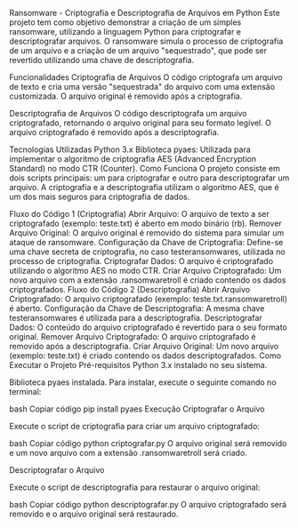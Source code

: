 Ransomware - Criptografia e Descriptografia de Arquivos em Python
Este projeto tem como objetivo demonstrar a criação de um simples ransomware, utilizando a linguagem Python para criptografar e descriptografar arquivos. O ransomware simula o processo de criptografia de um arquivo e a criação de um arquivo "sequestrado", que pode ser revertido utilizando uma chave de descriptografia.

Funcionalidades
Criptografia de Arquivos
O código criptografa um arquivo de texto e cria uma versão "sequestrada" do arquivo com uma extensão customizada. O arquivo original é removido após a criptografia.

Descriptografia de Arquivos
O código descriptografa um arquivo criptografado, retornando o arquivo original para seu formato legível. O arquivo criptografado é removido após a descriptografia.

Tecnologias Utilizadas
Python 3.x
Biblioteca pyaes: Utilizada para implementar o algoritmo de criptografia AES (Advanced Encryption Standard) no modo CTR (Counter).
Como Funciona
O projeto consiste em dois scripts principais: um para criptografar e outro para descriptografar um arquivo. A criptografia e a descriptografia utilizam o algoritmo AES, que é um dos mais seguros para criptografia de dados.

Fluxo do Código 1 (Criptografia)
Abrir Arquivo: O arquivo de texto a ser criptografado (exemplo: teste.txt) é aberto em modo binário (rb).
Remover Arquivo Original: O arquivo original é removido do sistema para simular um ataque de ransomware.
Configuração da Chave de Criptografia: Define-se uma chave secreta de criptografia, no caso testeransomwares, utilizada no processo de criptografia.
Criptografar Dados: O arquivo é criptografado utilizando o algoritmo AES no modo CTR.
Criar Arquivo Criptografado: Um novo arquivo com a extensão .ransomwaretroll é criado contendo os dados criptografados.
Fluxo do Código 2 (Descriptografia)
Abrir Arquivo Criptografado: O arquivo criptografado (exemplo: teste.txt.ransomwaretroll) é aberto.
Configuração da Chave de Descriptografia: A mesma chave testeransomwares é utilizada para a descriptografia.
Descriptografar Dados: O conteúdo do arquivo criptografado é revertido para o seu formato original.
Remover Arquivo Criptografado: O arquivo criptografado é removido após a descriptografia.
Criar Arquivo Original: Um novo arquivo (exemplo: teste.txt) é criado contendo os dados descriptografados.
Como Executar o Projeto
Pré-requisitos
Python 3.x instalado no seu sistema.

Biblioteca pyaes instalada. Para instalar, execute o seguinte comando no terminal:

bash
Copiar código
pip install pyaes
Execução
Criptografar o Arquivo

Execute o script de criptografia para criar um arquivo criptografado:

bash
Copiar código
python criptografar.py
O arquivo original será removido e um novo arquivo com a extensão .ransomwaretroll será criado.

Descriptografar o Arquivo

Execute o script de descriptografia para restaurar o arquivo original:

bash
Copiar código
python descriptografar.py
O arquivo criptografado será removido e o arquivo original será restaurado.
